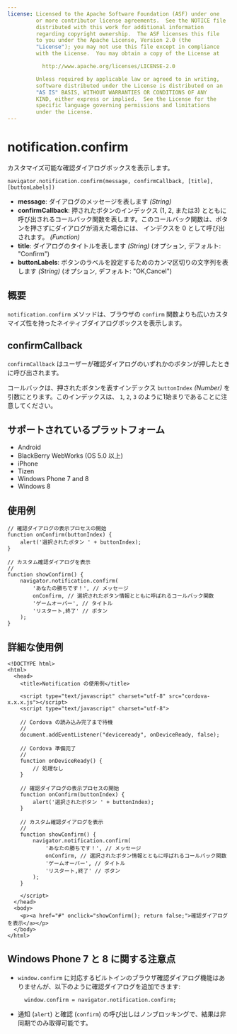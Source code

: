 ```yaml
---
license: Licensed to the Apache Software Foundation (ASF) under one
         or more contributor license agreements.  See the NOTICE file
         distributed with this work for additional information
         regarding copyright ownership.  The ASF licenses this file
         to you under the Apache License, Version 2.0 (the
         "License"); you may not use this file except in compliance
         with the License.  You may obtain a copy of the License at

           http://www.apache.org/licenses/LICENSE-2.0

         Unless required by applicable law or agreed to in writing,
         software distributed under the License is distributed on an
         "AS IS" BASIS, WITHOUT WARRANTIES OR CONDITIONS OF ANY
         KIND, either express or implied.  See the License for the
         specific language governing permissions and limitations
         under the License.
---
```


notification.confirm
====================

カスタマイズ可能な確認ダイアログボックスを表示します。

    navigator.notification.confirm(message, confirmCallback, [title], [buttonLabels])

- __message__: ダイアログのメッセージを表します _(String)_
- __confirmCallback__: 押されたボタンのインデックス (1, 2, または3) とともに呼び出されるコールバック関数を表します。このコールバック関数は、ボタンを押さずにダイアログが消えた場合には、 インデクスを 0 として呼び出されます。 _(Function)_
- __title__: ダイアログのタイトルを表します _(String)_ (オプション, デフォルト: "Confirm")
- __buttonLabels__: ボタンのラベルを設定するためのカンマ区切りの文字列を表します _(String)_ (オプション, デフォルト: "OK,Cancel")

概要
-----------

`notification.confirm` メソッドは、ブラウザの `confirm` 関数よりも広いカスタマイズ性を持ったネイティブダイアログボックスを表示します。

confirmCallback
---------------

`confirmCallback` はユーザーが確認ダイアログのいずれかのボタンが押したときに呼び出されます。

コールバックは、押されたボタンを表すインデックス `buttonIndex` _(Number)_ を引数にとります。このインデックスは、 `1`, `2`, `3` のように1始まりであることに注意してください。


サポートされているプラットフォーム
-------------------

- Android
- BlackBerry WebWorks (OS 5.0 以上)
- iPhone
- Tizen
- Windows Phone 7 and 8
- Windows 8

使用例
-------------

    // 確認ダイアログの表示プロセスの開始
    function onConfirm(buttonIndex) {
        alert('選択されたボタン ' + buttonIndex);
    }

    // カスタム確認ダイアログを表示
    //
    function showConfirm() {
        navigator.notification.confirm(
            'あなたの勝ちです！', // メッセージ
            onConfirm, // 選択されたボタン情報とともに呼ばれるコールバック関数
            'ゲームオーバー', // タイトル
            'リスタート,終了' // ボタン
        );
    }

詳細な使用例
------------

    <!DOCTYPE html>
    <html>
      <head>
        <title>Notification の使用例</title>

        <script type="text/javascript" charset="utf-8" src="cordova-x.x.x.js"></script>
        <script type="text/javascript" charset="utf-8">

        // Cordova の読み込み完了まで待機
        //
        document.addEventListener("deviceready", onDeviceReady, false);

        // Cordova 準備完了
        //
        function onDeviceReady() {
            // 処理なし
        }

        // 確認ダイアログの表示プロセスの開始
        function onConfirm(buttonIndex) {
            alert('選択されたボタン ' + buttonIndex);
        }

        // カスタム確認ダイアログを表示
        //
        function showConfirm() {
            navigator.notification.confirm(
                'あなたの勝ちです！', // メッセージ
                onConfirm, // 選択されたボタン情報とともに呼ばれるコールバック関数
                'ゲームオーバー', // タイトル
                'リスタート,終了' // ボタン
            );
        }

        </script>
      </head>
      <body>
        <p><a href="#" onclick="showConfirm(); return false;">確認ダイアログを表示</a></p>
      </body>
    </html>

Windows Phone 7 と 8 に関する注意点
----------------------

- `window.confirm` に対応するビルトインのブラウザ確認ダイアログ機能はありませんが、以下のように確認ダイアログを追加できます:

        window.confirm = navigator.notification.confirm;

- 通知 (`alert`) と確認 (`confirm`) の呼び出しはノンブロッキングで、結果は非同期でのみ取得可能です。
